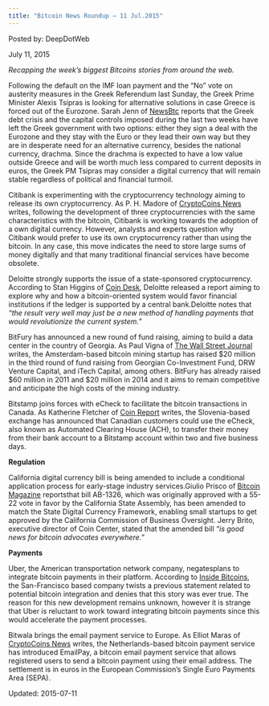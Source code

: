 ```yaml
---
title: "Bitcoin News Roundup – 11 Jul.2015"
---
```


Posted by: DeepDotWeb 

<span>July 11, 2015</span>

<p><em>Recapping the week&#8217;s biggest Bitcoins stories from around the web. </em></p>
<p>Following the default on the IMF loan payment and the “No” vote on austerity measures in the Greek Referendum last Sunday, the Greek Prime Minister Alexis Tsipras is looking for alternative solutions in case Greece is forced out of the Eurozone. Sarah Jenn of <a href="http://www.newsbtc.com/2015/07/07/greek-pm-tsipras-considering-a-digital-currency-solution/">NewsBtc</a> reports that the Greek debt crisis and the capital controls imposed during the last two weeks have left the Greek government with two options: either they sign a deal with the Eurozone and they stay with the Euro or they lead their own way but they are in desperate need for an alternative currency, besides the national currency, drachma. Since the drachma is expected to have a low value outside Greece and will be worth much less compared to current deposits in euros, the Greek PM Tsipras may consider a digital currency that will remain stable regardless of political and financial turmoil.</p>
<p>Citibank is experimenting with the cryptocurrency technology aiming to release its own cryptocurrency. As P. H. Madore of <a href="https://www.cryptocoinsnews.com/citibank-developing-cryptocurrency/">CryptoCoins News</a> writes, following the development of three cryptocurrencies with the same characteristics with the bitcoin, Citibank is working towards the adoption of a own digital currency. However, analysts and experts question why Citibank would prefer to use its own cryptocurrency rather than using the bitcoin. In any case, this move indicates the need to store large sums of money digitally and that many traditional financial services have become obsolete.</p>
<p>Deloitte strongly supports the issue of a state-sponsored cryptocurrency. According to Stan Higgins of <a href="http://www.coindesk.com/deloitte-central-bank-cryptocurrency/">Coin Desk</a>, Deloitte released a report aiming to explore why and how a bitcoin-oriented system would favor financial institutions if the ledger is supported by a central bank.Deloitte notes that <em>“the result very well may just be a new method of handling payments that would revolutionize the current system.”</em></p>
<p>BitFury has announced a new round of fund raising, aiming to build a data center in the country of Georgia. As Paul Vigna of <a href="http://blogs.wsj.com/moneybeat/2015/07/09/bitbeat-bitfury-raises-20-million-in-latest-fundraising-round/">The Wall Street Journal</a> writes, the Amsterdam-based bitcoin mining startup has raised $20 million in the third round of fund raising from Georgian Co-Investment Fund, DRW Venture Capital, and iTech Capital, among others. BitFury has already raised $60 million in 2011 and $20 million in 2014 and it aims to remain competitive and anticipate the high costs of the mining industry.</p>
<p>Bitstamp joins forces with eCheck to facilitate the bitcoin transactions in Canada. As Katherine Fletcher of <a href="https://coinreport.net/bitstamp-enters-canadian-market/">Coin Report</a> writes, the Slovenia-based exchange has announced that Canadian customers could use the eCheck, also known as Automated Clearing House (ACH), to transfer their money from their bank account to a Bitstamp account within two and five business days.</p>
<p><strong>Regulation</strong></p>
<p>California digital currency bill is being amended to include a conditional application process for early-stage industry services.Giulio Prisco of <a href="https://bitcoinmagazine.com/21139/coin-center-praises-californias-updated-draft-digital-currency-legislation/">Bitcoin Magazine</a> reportsthat bill AB-1326, which was originally approved with a 55-22 vote in favor by the California State Assembly, has been amended to match the State Digital Currency Framework, enabling small startups to get approved by the California Commission of Business Oversight. Jerry Brito, executive director of Coin Center, stated that the amended bill <em>“is good news for bitcoin advocates everywhere.”</em></p>
<p><strong>Payments</strong></p>
<p>Uber, the American transportation network company, negatesplans to integrate bitcoin payments in their platform. According to <a href="http://insidebitcoins.com/news/uber-now-denies-plans-to-integrate-bitcoin/33575">Inside Bitcoins</a>, the San-Francisco based company twists a previous statement related to potential bitcoin integration and denies that this story was ever true. The reason for this new development remains unknown, however it is strange that Uber is reluctant to work toward integrating bitcoin payments since this would accelerate the payment processes.</p>
<p>Bitwala brings the email payment service to Europe. As Elliot Maras of <a href="https://www.cryptocoinsnews.com/bitcoin-email-payment-comes-europe/">CryptoCoins News</a> writes, the Netherlands-based bitcoin payment service has introduced EmailPay, a bitcoin email payment service that allows registered users to send a bitcoin payment using their email address. The settlement is in euros in the European Commission’s Single Euro Payments Area (SEPA).</p>

Updated: 2015-07-11

